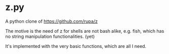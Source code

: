 z.py
====

A python clone of https://github.com/rupa/z

The motive is the need of z for shells are not bash alike, e.g. fish,
which has no string manipulation functionalities. (yet)

It's implemented with the very basic functions, which are all I need.

